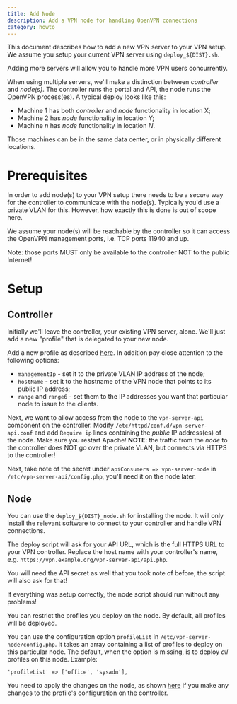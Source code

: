 ```yaml
---
title: Add Node
description: Add a VPN node for handling OpenVPN connections
category: howto
---
```


This document describes how to add a new VPN server to your VPN setup. We 
assume you setup your current VPN server using `deploy_${DIST}.sh`.

Adding more servers will allow you to handle more VPN users concurrently.

When using multiple servers, we'll make a distinction between _controller_ and
_node(s)_. The controller runs the portal and API, the node runs the OpenVPN 
process(es). A typical deploy looks like this:

* Machine 1 has both _controller_ and _node_ functionality in location X;
* Machine 2 has _node_ functionality in location Y;
* Machine _n_ has _node_ functionality in location _N_.

Those machines can be in the same data center, or in physically different 
locations.

# Prerequisites

In order to add node(s) to your VPN setup there needs to be a _secure_ way for
the controller to communicate with the node(s). Typically you'd use a private 
VLAN for this. However, how exactly this is done is out of scope here.

We assume your node(s) will be reachable by the controller so it can access the 
OpenVPN management ports, i.e. TCP ports 11940 and up.

Note: those ports MUST only be available to the controller NOT to the public
Internet!

# Setup

## Controller

Initially we'll leave the controller, your existing VPN server, alone. We'll 
just add a new "profile" that is delegated to your new node.

Add a new profile as described [here](MULTI_PROFILE.md). In addition pay close
attention to the following options:

* `managementIp` - set it to the private VLAN IP address of the node;
* `hostName` - set it to the hostname of the VPN node that points to its 
  public IP address;
* `range` and `range6` - set them to the IP addresses you want that particular 
  node to issue to the clients.

Next, we want to allow access from the node to the `vpn-server-api` component 
on the controller. Modify `/etc/httpd/conf.d/vpn-server-api.conf` and add 
`Require ip` lines containing the _public_ IP address(es) of the node. Make 
sure you restart Apache! **NOTE**: the traffic from the _node_ to the 
controller does NOT go over the private VLAN, but connects via HTTPS to the
controller!

Next, take note of the secret under `apiConsumers => vpn-server-node` in 
`/etc/vpn-server-api/config.php`, you'll need it on the node
later.

## Node

You can use the `deploy_${DIST}_node.sh` for installing the node. It will only
install the relevant software to connect to your controller and handle VPN 
connections.

The deploy script will ask for your API URL, which is the full HTTPS URL to 
your VPN controller. Replace the host name with your controller's name, e.g. 
`https://vpn.example.org/vpn-server-api/api.php`.

You will need the API secret as well that you took note of before, the script
will also ask for that!

If everything was setup correctly, the node script should run without any 
problems!

You can restrict the profiles you deploy on the node. By default, all profiles
will be deployed. 

You can use the configuration option `profileList` in 
`/etc/vpn-server-node/config.php`. It takes an array containing a list of 
profiles to deploy on this particular node. The default, when the option is 
missing, is to deploy _all_ profiles on this node. Example:

    'profileList' => ['office', 'sysadm'],

You need to apply the changes on the node, as shown 
[here](PROFILE_CONFIG.md#apply-changes) if you make any changes to the 
profile's configuration on the controller.
